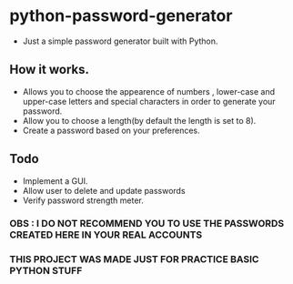# python-password-generator
 - Just a simple password generator built with Python.

## How it works.
- Allows you to choose the appearence of numbers , lower-case and upper-case letters and special characters in order to generate your password.
- Allow you to choose a length(by default the length is set to 8).
- Create a password based on your preferences.

## Todo
 - Implement a GUI.
 - Allow user to delete and update passwords
 - Verify password strength meter.

 
### OBS :  I DO NOT RECOMMEND YOU TO USE THE PASSWORDS CREATED HERE IN YOUR REAL ACCOUNTS
### THIS PROJECT WAS MADE JUST FOR PRACTICE BASIC PYTHON STUFF
